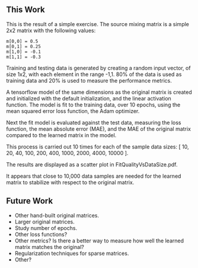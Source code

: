 This Work
---------

This is the result of a simple exercise.  The source mixing matrix is a
simple 2x2 matrix with the following values:

    m[0,0] = 0.5
    m[0,1] = 0.25
    m[1,0] = -0.1
    m[1,1] = -0.3

Training and testing data is generated by creating a random input vector, 
of size 1x2, with each element in the range -1,1.  80% of the data
is used as training data and 20% is used to measure the performance metrics.

A tensorflow model of the same dimensions as the original matrix is
created and initialized with the default initialization, and the linear
activation function.  The model is fit to the training data, over 10 epochs,
using the mean squared error loss function, the Adam optimizer.

Next the fit model is evaluated against the test data, measuring the
loss function, the mean absolute error (MAE), and the MAE of the
original matrix compared to the learned matrix in the model.

This process is carried out 10 times for each of the sample data sizes:
[ 10, 20, 40, 100, 200, 400, 1000, 2000, 4000, 10000 ].

The results are displayed as a scatter plot in FitQualityVsDataSize.pdf.

It appears that close to 10,000 data samples are needed for the
learned matrix to stabilize with respect to the original matrix.

Future Work
-----------

- Other hand-built original matrices. 
- Larger original matrices.
- Study number of epochs.
- Other loss functions?
- Other metrics?  Is there a better way to measure how well
  the learned matrix matches the original?
- Regularization techniques for sparse matrices.
- Other?





